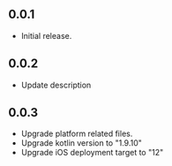 ## 0.0.1

- Initial release.

## 0.0.2

- Update description

## 0.0.3

- Upgrade platform related files.
- Upgrade kotlin version to "1.9.10"
- Upgrade iOS deployment target to "12"